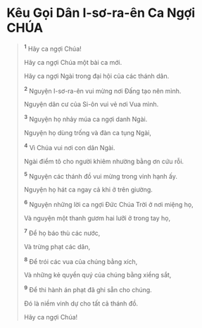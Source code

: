 # Kêu Gọi Dân I-sơ-ra-ên Ca Ngợi CHÚA

> <sup><b>1</b></sup> Hãy ca ngợi Chúa!
>
> Hãy ca ngợi Chúa một bài ca mới.
>
> Hãy ca ngợi Ngài trong đại hội của các thánh dân.
>
> <sup><b>2</b></sup> Nguyện I-sơ-ra-ên vui mừng nơi Ðấng tạo nên mình.
>
> Nguyện dân cư của Si-ôn vui vẻ nơi Vua mình.
>
> <sup><b>3</b></sup> Nguyện họ nhảy múa ca ngợi danh Ngài.
>
> Nguyện họ dùng trống và đàn ca tụng Ngài,
>
> <sup><b>4</b></sup> Vì Chúa vui nơi con dân Ngài.
>
> Ngài điểm tô cho người khiêm nhường bằng ơn cứu rỗi.
>
> <sup><b>5</b></sup> Nguyện các thánh đồ vui mừng trong vinh hạnh ấy.
>
> Nguyện họ hát ca ngay cả khi ở trên giường.
>
> <sup><b>6</b></sup> Nguyện những lời ca ngợi Ðức Chúa Trời ở nơi miệng họ,
>
> Và nguyện một thanh gươm hai lưỡi ở trong tay họ,
>
> <sup><b>7</b></sup> Ðể họ báo thù các nước,
>
> Và trừng phạt các dân,
>
> <sup><b>8</b></sup> Ðể trói các vua của chúng bằng xích,
>
> Và những kẻ quyền quý của chúng bằng xiềng sắt,
>
> <sup><b>9</b></sup> Ðể thi hành án phạt đã ghi sẵn cho chúng.
>
> Ðó là niềm vinh dự cho tất cả thánh đồ.
>
> Hãy ca ngợi Chúa!
